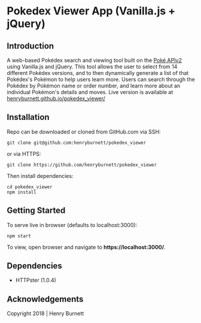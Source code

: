 # Pokedex Viewer App (Vanilla.js + jQuery)

## Introduction
A web-based Pokédex search and viewing tool built on the [Poké APIv2](https://pokeapi.co/) using Vanilla.js and jQuery. This tool allows the user to select from 14 different Pokédex versions, and to then dynamically generate a list of that Pokédex's Pokémon to help users learn more. Users can search through the Pokédex by Pokémon name or order number, and learn more about an individual Pokémon's details and moves. Live version is available at [henryburnett.github.io/pokedex_viewer/](https://henryburnett.github.io/pokedex_viewer/)

## Installation
Repo can be downloaded or cloned from GitHub.com via SSH:
```
git clone git@github.com:henryburnett/pokedex_viewer
```
or via HTTPS:
```
git clone https://github.com/henryburnett/pokedex_viewer
```
Then install dependencies:
```
cd pokedex_viewer
npm install
```

## Getting Started
To serve live in browser (defaults to localhost:3000):
```
npm start
```
To view, open browser and navigate to **https://localhost:3000/**.


## Dependencies
* HTTPster (1.0.4)

## Acknowledgements

Copyright 2018 | Henry Burnett
